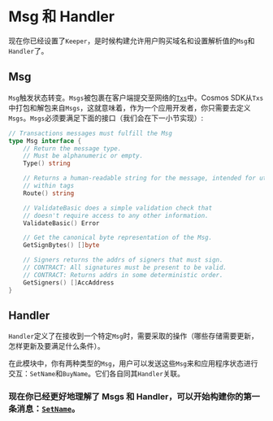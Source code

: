 # Msg 和 Handler

现在你已经设置了`Keeper`，是时候构建允许用户购买域名和设置解析值的`Msg`和`Handler`了。

## Msg

`Msg`触发状态转变。`Msgs`被包裹在客户端提交至网络的[`Txs`](https://github.com/Fantom-foundation/cosmos-sdk/blob/develop/types/tx_msg.go#L34-L38)中。Cosmos SDK从`Txs`中打包和解包来自`Msgs`，这就意味着，作为一个应用开发者，你只需要去定义`Msgs`。`Msgs`必须要满足下面的接口（我们会在下一小节实现）:

```go
// Transactions messages must fulfill the Msg
type Msg interface {
	// Return the message type.
	// Must be alphanumeric or empty.
	Type() string

	// Returns a human-readable string for the message, intended for utilization
	// within tags
	Route() string

	// ValidateBasic does a simple validation check that
	// doesn't require access to any other information.
	ValidateBasic() Error

	// Get the canonical byte representation of the Msg.
	GetSignBytes() []byte

	// Signers returns the addrs of signers that must sign.
	// CONTRACT: All signatures must be present to be valid.
	// CONTRACT: Returns addrs in some deterministic order.
	GetSigners() []AccAddress
}
```

## Handler

`Handler`定义了在接收到一个特定`Msg`时，需要采取的操作（哪些存储需要更新，怎样更新及要满足什么条件）。

在此模块中，你有两种类型的`Msg`，用户可以发送这些`Msg`来和应用程序状态进行交互：`SetName`和`BuyName`。它们各自同其`Handler`关联。

###  现在你已经更好地理解了 Msgs 和 Handler，可以开始构建你的第一条消息：[`SetName`](06-set-name.md)。

